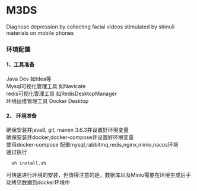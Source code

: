# M3DS
Diagnose depression by collecting facial videos stimulated by stimuli materials on mobile phones

### 环境配置
#### 1、工具准备
Java Dev 如Idea等  
Mysql可视化管理工具 如Navicate  
redis可视化管理工具 如RedisDesktopManager  
环境运维管理工具 Docker Desktop
#### 2、 环境准备
确保安装并java8, git, maven 3.6.3并设置好环境变量  
确保安装并docker,docker-compose并设置好环境变量  
使用docker-compose 配置mysql,rabbitmq,redis,nginx,minio,nacos环境  
通过执行
```
  sh install.sh
```
可快速进行环境的安装，但值得注意的是，数据库以及Minio需要在环境生成后手动拷贝数据到docker环境中  
